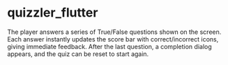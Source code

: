 # quizzler_flutter
The player answers a series of True/False questions shown on the screen. Each answer instantly updates the score bar with correct/incorrect icons, giving immediate feedback. After the last question, a completion dialog appears, and the quiz can be reset to start again.

